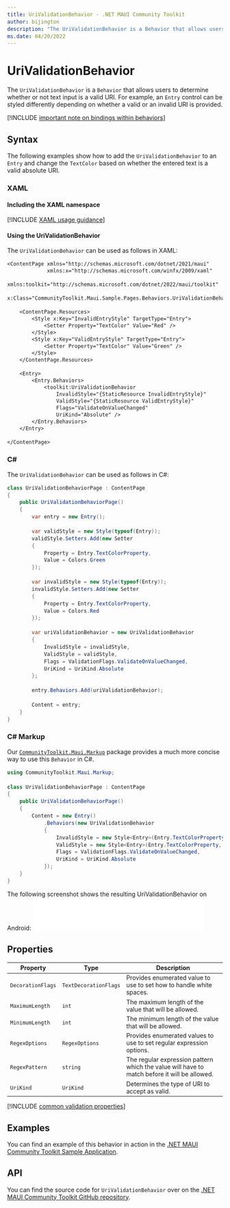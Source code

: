 ```yaml
---
title: UriValidationBehavior - .NET MAUI Community Toolkit
author: bijington
description: "The UriValidationBehavior is a Behavior that allows users to determine whether or not text input is a valid URI."
ms.date: 04/20/2022
---
```


# UriValidationBehavior

The `UriValidationBehavior` is a `Behavior` that allows users to determine whether or not text input is a valid URI. For example, an `Entry` control can be styled differently depending on whether a valid or an invalid URI is provided.

[!INCLUDE [important note on bindings within behaviors](../includes/behavior-bindings.md)]

## Syntax

The following examples show how to add the `UriValidationBehavior` to an `Entry` and change the `TextColor` based on whether the entered text is a valid absolute URI.

### XAML

#### Including the XAML namespace

[!INCLUDE [XAML usage guidance](../includes/xaml-usage.md)]

#### Using the UriValidationBehavior

The `UriValidationBehavior` can be used as follows in XAML:

```xaml
<ContentPage xmlns="http://schemas.microsoft.com/dotnet/2021/maui"
             xmlns:x="http://schemas.microsoft.com/winfx/2009/xaml"
             xmlns:toolkit="http://schemas.microsoft.com/dotnet/2022/maui/toolkit"
             x:Class="CommunityToolkit.Maui.Sample.Pages.Behaviors.UriValidationBehaviorPage">

    <ContentPage.Resources>
        <Style x:Key="InvalidEntryStyle" TargetType="Entry">
            <Setter Property="TextColor" Value="Red" />
        </Style>
        <Style x:Key="ValidEntryStyle" TargetType="Entry">
            <Setter Property="TextColor" Value="Green" />
        </Style>
    </ContentPage.Resources>

    <Entry>
        <Entry.Behaviors>
            <toolkit:UriValidationBehavior 
                InvalidStyle="{StaticResource InvalidEntryStyle}"
                ValidStyle="{StaticResource ValidEntryStyle}"
                Flags="ValidateOnValueChanged"
                UriKind="Absolute" />
        </Entry.Behaviors>
    </Entry>

</ContentPage>
```

### C#

The `UriValidationBehavior` can be used as follows in C#:

```csharp
class UriValidationBehaviorPage : ContentPage
{
    public UriValidationBehaviorPage()
    {
        var entry = new Entry();

        var validStyle = new Style(typeof(Entry));
        validStyle.Setters.Add(new Setter
        {
            Property = Entry.TextColorProperty,
            Value = Colors.Green
        });

        var invalidStyle = new Style(typeof(Entry));
        invalidStyle.Setters.Add(new Setter
        {
            Property = Entry.TextColorProperty,
            Value = Colors.Red
        });

        var uriValidationBehavior = new UriValidationBehavior
        {
            InvalidStyle = invalidStyle,
            ValidStyle = validStyle,
            Flags = ValidationFlags.ValidateOnValueChanged,
            UriKind = UriKind.Absolute
        };

        entry.Behaviors.Add(uriValidationBehavior);

        Content = entry;
    }
}
```

### C# Markup

Our [`CommunityToolkit.Maui.Markup`](../markup/markup.md) package provides a much more concise way to use this `Behavior` in C#.

```csharp
using CommunityToolkit.Maui.Markup;

class UriValidationBehaviorPage : ContentPage
{
    public UriValidationBehaviorPage()
    {
        Content = new Entry()
            .Behaviors(new UriValidationBehavior
            {
                InvalidStyle = new Style<Entry>(Entry.TextColorProperty, Colors.Red),
                ValidStyle = new Style<Entry>(Entry.TextColorProperty, Colors.Green),
                Flags = ValidationFlags.ValidateOnValueChanged,
                UriKind = UriKind.Absolute
            });
    }
}
```

The following screenshot shows the resulting UriValidationBehavior on Android:
![Screenshot of an UriValidationBehavior on Android](../images/behaviors/uri-validation-behavior-android.gif "UriValidationBehavior on Android")

## Properties

|Property  |Type  |Description  |
|---------|---------|---------|
| `DecorationFlags` | `TextDecorationFlags` | Provides enumerated value to use to set how to handle white spaces. |
| `MaximumLength` | `int` | The maximum length of the value that will be allowed. |
| `MinimumLength` | `int` | The minimum length of the value that will be allowed. |
| `RegexOptions` | `RegexOptions` | Provides enumerated values to use to set regular expression options. |
| `RegexPattern` | `string` | The regular expression pattern which the value will have to match before it will be allowed. |
| `UriKind` | `UriKind` | Determines the type of URI to accept as valid. |

[!INCLUDE [common validation properties](../includes/validation-behavior.md)]

## Examples

You can find an example of this behavior in action in the [.NET MAUI Community Toolkit Sample Application](https://github.com/CommunityToolkit/Maui/blob/main/samples/CommunityToolkit.Maui.Sample/Pages/Behaviors/UriValidationBehaviorPage.xaml).

## API

You can find the source code for `UriValidationBehavior` over on the [.NET MAUI Community Toolkit GitHub repository](https://github.com/CommunityToolkit/Maui/blob/main/src/CommunityToolkit.Maui/Behaviors/Validators/UriValidationBehavior.shared.cs).